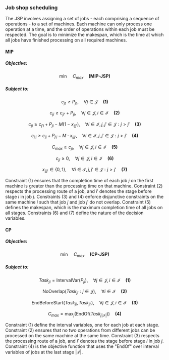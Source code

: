 ### Job shop scheduling

The JSP involves assigning a set of jobs - each comprising a sequence of operations - to a set of machines. Each machine can only process one operation at a time, and the order of operations within each job must be respected. The goal is to minimize the makespan, which is the time at which all jobs have finished processing on all required machines.

#### MIP

##### Objective:

$$
\min \quad C_{max} \quad \textbf{(MIP-JSP)}
$$

##### Subject to:

$$
c_{j1} \geq P_{j1}, \quad \forall j \in \mathcal{J} \quad \textbf{(1)}
$$

$$
c_{ji} \geq c_{ji'} + P_{ji}, \quad \forall j \in \mathcal{J}, i \in \mathcal{I} \quad \textbf{(2)}
$$

$$
c_{ji} \geq c_{j'i} + P_{ji} - M (1 - x_{ijj'}), \quad \forall i \in \mathcal{I}, j, j' \in \mathcal{J}: j > j' \quad \textbf{(3)}
$$

$$
c_{j'i} \geq c_{ji} + P_{j'i} - M \cdot x_{ijj'}, \quad \forall i \in \mathcal{I}, j, j' \in \mathcal{J}: j > j' \quad \textbf{(4)}
$$

$$
C_{max} \geq c_{ji}, \quad \forall j \in \mathcal{J}, i \in \mathcal{I} \quad \textbf{(5)}
$$

$$
c_{ji} \geq 0, \quad \forall j \in \mathcal{J}, i \in \mathcal{I} \quad \textbf{(6)}
$$

$$
x_{ijj'} \in \{0, 1\}, \quad \forall i \in \mathcal{I}, j, j' \in \mathcal{J}: j > j' \quad \textbf{(7)}
$$

Constraint (1) ensures that the completion time of each job $j$ on the first machine is greater than the processing time on that machine. Constraint (2) respects the processing route of a job, and $i'$ denotes the stage before stage $i$ in job $j$. Constraints (3) and (4) enforce disjunctive constraints on the same machine $i$ such that job $j$ and job $j'$ do not overlap. Constraint (5) defines the makespan, which is the maximum completion time of all jobs on all stages. Constraints (6) and (7) define the nature of the decision variables.

#### CP

##### Objective:

$$
\min \quad C_{max} \quad \textbf{(CP-JSP)}
$$

##### Subject to:

$$
Task_{ji} = \text{IntervalVar}(P_{ji}), \quad \forall j \in \mathcal{J}, i \in \mathcal{I} \quad \textbf{(1)}
$$

$$
\text{NoOverlap}(Task_{ji}: j \in \mathcal{J}), \quad \forall i \in \mathcal{I} \quad \textbf{(2)}
$$

$$
\text{EndBeforeStart}(Task_{ji}, Task_{ji'}), \quad \forall j \in \mathcal{J}, i \in \mathcal{I} \quad \textbf{(3)}
$$

$$
C_{max} = \max_{j}(\text{EndOf}(Task_{j|\mathcal{I}|})) \quad \textbf{(4)}
$$

Constraint (1) define the interval variables, one for each job at each stage. Constraint (2) ensures that no two operations from different jobs can be processed on the same machine at the same time. Constraint (3) respects the processing route of a job, and $i'$ denotes the stage before stage $i$ in job $j$. Constraint (4) is the objective function that uses the "EndOf" over interval variables of jobs at the last stage $|\mathcal{I}|$. 
